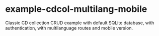 # example-cdcol-multilang-mobile
Classic CD collection CRUD example with default SQLite database, with authentication, with multilanguage routes and mobile version.
